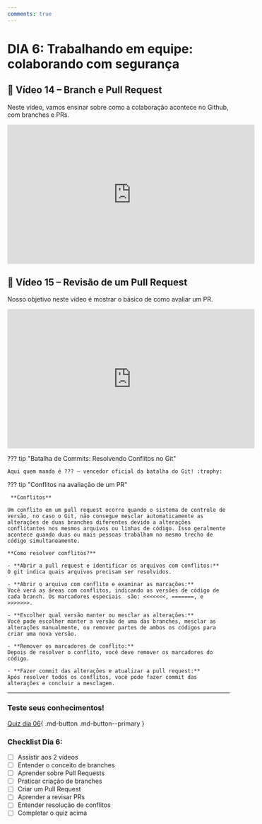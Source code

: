 ```yaml
---
comments: true
---
```

# DIA 6: Trabalhando em equipe: colaborando com segurança

## 🎥 Vídeo 14 – Branch e Pull Request

Neste vídeo, vamos ensinar sobre como a colaboração acontece no Github, com branches e PRs.

<iframe width="560" height="315" src="https://www.youtube.com/embed/YMHB0n4xezs?si=LnffBqb6Y4krZwag" title="YouTube video player" frameborder="0" allow="accelerometer; autoplay; clipboard-write; encrypted-media; gyroscope; picture-in-picture; web-share" referrerpolicy="strict-origin-when-cross-origin" allowfullscreen></iframe>

## 🎥 Vídeo 15 – Revisão de um Pull Request

Nosso objetivo neste vídeo é mostrar o básico de como avaliar um PR.

<iframe width="560" height="315" src="https://www.youtube.com/embed/E5Qh93eZiCA?si=pzURDuF1cYwQiGb3" title="YouTube video player" frameborder="0" allow="accelerometer; autoplay; clipboard-write; encrypted-media; gyroscope; picture-in-picture; web-share" referrerpolicy="strict-origin-when-cross-origin" allowfullscreen></iframe>

??? tip "Batalha de Commits: Resolvendo Conflitos no Git"

    Aqui quem manda é ??? — vencedor oficial da batalha do Git! :trophy:

??? tip "Conflitos na avaliação de um PR"

     **Conflitos**

    Um conflito em um pull request ocorre quando o sistema de controle de versão, no caso o Git, não consegue mesclar automaticamente as alterações de duas branches diferentes devido a alterações conflitantes nos mesmos arquivos ou linhas de código. Isso geralmente acontece quando duas ou mais pessoas trabalham no mesmo trecho de código simultaneamente. 
    
    **Como resolver conflitos?**

    - **Abrir a pull request e identificar os arquivos com conflitos:** 
    O git indica quais arquivos precisam ser resolvidos.

    - **Abrir o arquivo com conflito e examinar as marcações:** 
    Você verá as áreas com conflitos, indicando as versões de código de cada branch. Os marcadores especiais  são: <<<<<<<, =======, e >>>>>>>.

    - **Escolher qual versão manter ou mesclar as alterações:** 
    Você pode escolher manter a versão de uma das branches, mesclar as alterações manualmente, ou remover partes de ambos os códigos para criar uma nova versão. 

    - **Remover os marcadores de conflito:** 
    Depois de resolver o conflito, você deve remover os marcadores do código.

    - **Fazer commit das alterações e atualizar a pull request:** 
    Após resolver todos os conflitos, você pode fazer commit das alterações e concluir a mesclagem.
__________

### Teste seus conhecimentos!

[Quiz dia 06](quiz_dia_06.md){ .md-button .md-button--primary } 

### Checklist Dia 6:
- [ ] Assistir aos 2 vídeos
- [ ] Entender o conceito de branches
- [ ] Aprender sobre Pull Requests
- [ ] Praticar criação de branches
- [ ] Criar um Pull Request
- [ ] Aprender a revisar PRs
- [ ] Entender resolução de conflitos
- [ ] Completar o quiz acima